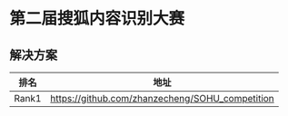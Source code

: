 # 第二届搜狐内容识别大赛

## 解决方案

|排名|地址|
|----|----|
|Rank1|https://github.com/zhanzecheng/SOHU_competition|
